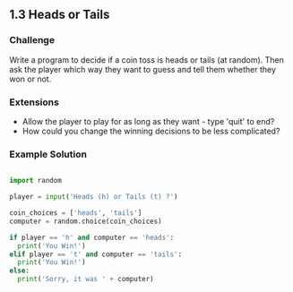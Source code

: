 ## 1.3 Heads or Tails

### Challenge

Write a program to decide if a coin toss is heads or tails (at random). Then ask
the player which way they want to guess and tell them whether they won or not.


### Extensions

* Allow the player to play for as long as they want - type 'quit' to end?
* How could you change the winning decisions to be less complicated?


### Example Solution

```python

import random

player = input('Heads (h) or Tails (t) ?')

coin_choices = ['heads', 'tails']
computer = random.choice(coin_choices)

if player == 'h' and computer == 'heads':
  print('You Win!')
elif player == 't' and computer == 'tails':
  print('You Win!')
else:
  print('Sorry, it was ' + computer)

```
